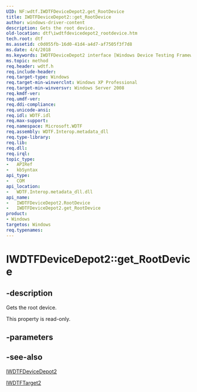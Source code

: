 ```yaml
---
UID: NF:wdtf.IWDTFDeviceDepot2.get_RootDevice
title: IWDTFDeviceDepot2::get_RootDevice
author: windows-driver-content
description: Gets the root device.
old-location: dtf\iwdtfdevicedepot2_rootdevice.htm
tech.root: dtf
ms.assetid: c0d055fb-16d0-41d4-a4d7-af7505f3f7d8
ms.date: 4/4/2018
ms.keywords: IWDTFDeviceDepot2 interface [Windows Device Testing Framework],RootDevice property, IWDTFDeviceDepot2.RootDevice, IWDTFDeviceDepot2.get_RootDevice, IWDTFDeviceDepot2::RootDevice, IWDTFDeviceDepot2::get_RootDevice, Microsoft.WDTF.IWDTFDeviceDepot2.RootDevice, Microsoft::WDTF::IWDTFDeviceDepot2::RootDevice, RootDevice property [Windows Device Testing Framework], RootDevice property [Windows Device Testing Framework],IWDTFDeviceDepot2 interface, dtf.iwdtfdevicedepot2_rootdevice, get_RootDevice, wdtf/IWDTFDeviceDepot2::RootDevice, wdtf/IWDTFDeviceDepot2::get_RootDevice
ms.topic: method
req.header: wdtf.h
req.include-header: 
req.target-type: Windows
req.target-min-winverclnt: Windows XP Professional
req.target-min-winversvr: Windows Server 2008
req.kmdf-ver: 
req.umdf-ver: 
req.ddi-compliance: 
req.unicode-ansi: 
req.idl: WDTF.idl
req.max-support: 
req.namespace: Microsoft.WDTF
req.assembly: WDTF.Interop.metadata_dll
req.type-library: 
req.lib: 
req.dll: 
req.irql: 
topic_type:
-	APIRef
-	kbSyntax
api_type:
-	COM
api_location:
-	WDTF.Interop.metadata_dll.dll
api_name:
-	IWDTFDeviceDepot2.RootDevice
-	IWDTFDeviceDepot2.get_RootDevice
product:
- Windows
targetos: Windows
req.typenames: 
---
```


# IWDTFDeviceDepot2::get_RootDevice


## -description


Gets the root device.

This property is read-only.


## -parameters


## -see-also




<a href="https://msdn.microsoft.com/library/windows/hardware/hh406391">IWDTFDeviceDepot2</a>



<a href="https://msdn.microsoft.com/library/windows/hardware/hh439367">IWDTFTarget2</a>
 

 

